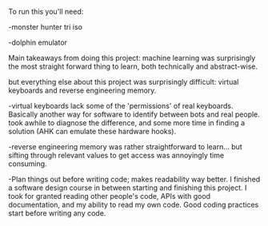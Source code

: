 To run this you'll need:

-monster hunter tri iso

-dolphin emulator





Main takeaways from doing this project:
machine learning was surprisingly the most straight forward thing to learn, both technically and abstract-wise.

but everything else about this project was surprisingly difficult: virtual keyboards and reverse engineering memory.


-virtual keyboards lack some of the 'permissions' of real keyboards. Basically another way for software to identify between bots and real people.
took awhile to diagnose the difference, and some more time in finding a solution (AHK can emulate these hardware hooks).
	
-reverse engineering memory was rather straightforward to learn... but sifting through relevant values to get access was annoyingly time consuming.
	
-Plan things out before writing code; makes readability way better. I finished a software design course in between starting and finishing this project.
I took for granted reading other people's code, APIs with good documentation, and my ability to read my own code. Good coding practices start before writing any code.
